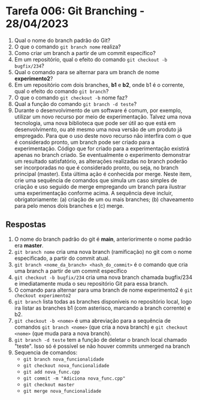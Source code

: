 # Tarefa 006: Git Branching - 28/04/2023

1. Qual o nome do branch padrão do Git?
2. O que o comando `git branch nome` realiza?
3. Como criar um branch a partir de um commit específico?
4. Em um repositório, qual o efeito do comando `git checkout -b bugfix/234`?
5. Qual o comando para se alternar para um branch de nome **experimento2**?
6. Em um repositório com dois branches, **b1** e **b2**, onde b1 é o corrente, qual o efeito do comando `git branch`?
7. O que o comando `git checkout -b` nome faz?
8. Qual a função do comando `git branch -d teste`?
9. Durante o desenvolvimento de um software é comum, por exemplo, utilizar um novo recurso por meio de experimentação. Talvez uma nova tecnologia, uma nova biblioteca que pode ser útil ao que está em desenvolvimento, ou até mesmo uma nova versão de um produto já empregado. Para que o uso deste novo recurso não interfira com o que é considerado pronto, um branch pode ser criado para a experimentação. Código que for criado para a experimentação existirá apenas no branch criado. Se eventualmente o experimento demonstrar um resultado satisfatório, as alterações realizadas no branch poderão ser incorporadas no que é considerado pronto, ou seja, no branch principal (master). Esta última ação é conhecida por merge. Neste item, crie uma sequência de comandos que simula um caso simples de criação e uso seguido de merge empregando um branch para ilustrar uma experimentação conforme acima. A sequência deve incluir, obrigatoriamente: (a) criação de um ou mais branches; (b) chaveamento para pelo menos dois branches e (c) merge.

## Respostas

1. O nome do branch padrão do git é **main**, anteriorimente o nome padrão era **master**.
2. `git branch nome` cria uma nova branch (ramificação) no git com o nome especificado, a partir do commit atual.
3. `git branch <nome_da_branch> <hash_do_commit>` é o comando que cria uma branch a partir de um commit específico
4. `git checkout -b bugfix/234` cria uma nova branch chamada bugfix/234 e imediatamente muda o seu repositório Git para essa branch.
5. O comando para alternar para uma branch de nome experimento2 é `git checkout experimento2`
6. `git branch` lista todas as branches disponíveis no repositório local, logo ira listar as branches b1 (com asterisco, marcando a branch corrente) e b2.
7. `git checkout -b <nome>` é uma abreviação para a sequência de comandos `git branch <nome>` (que cria a nova branch) e `git checkout <nome>` (que muda para a nova branch).
8. `git branch -d teste` tem a função de deletar o branch local chamado "teste". Isso só é possível se não houver commits unmerged na branch
9. Sequencia de comandos:
   - `git branch nova_funcionalidade`
   - `git checkout nova_funcionalidade`
   - `git add nova_func.cpp`
   - `git commit -m "Adiciona nova_func.cpp"`
   - `git checkout master`
   - `git merge nova_funcionalidade`
